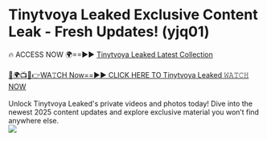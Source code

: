 # Tinytvoya Leaked Exclusive Content Leak - Fresh Updates! (yjq01)

🔥 ACCESS NOW 🌍==►► <a href="https://tinyurl.com/kvy9nzfs" rel="nofollow">Tinytvoya Leaked Latest Collection</a>
<br><br>
[🔴🌍📺📱👉WA𝚃CH Now==►► CLICK HERE TO Tinytvoya Leaked 𝚆𝙰𝚃𝙲𝙷 NOW](https://tinyurl.com/kvy9nzfs)
<br><br>
Unlock Tinytvoya Leaked's private videos and photos today! Dive into the newest 2025 content updates and explore exclusive material you won’t find anywhere else.
<br>
<a href="https://tinyurl.com/kvy9nzfs" rel="nofollow" data-target="animated-image.originalLink"><img src="https://camo.githubusercontent.com/8a4f000d20f83aca3bf7ec5f350d767afa0574a8a352519fd8cfa583a6f93a33/68747470733a2f2f692e696d6775722e636f6d2f644a486b345a712e676966" data-canonical-src="https://i.imgur.com/dJHk4Zq.gif" style="max-width: 100%; display: inline-block;" data-target="animated-image.originalImage"></a>
<br>
